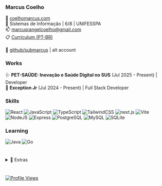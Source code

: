 ### **Marcus Coelho**

📃 <a href="https://coelhomarcus.com">coelhomarcus.com</a><br/>
🏫 Sistemas de Informação | 6/8 | UNIFESSPA<br/>
📫 marcusrangelcoelho@gmail.com<br/>
📋 <a href="https://docs.google.com/document/d/1wgOhwh-1YT-LRog9j1tvxzBVKfraoSzps1AiBGuSx9A/export?format=pdf" download>Curriculum (PT-BR)</a><br/>
<br/>
🦦 <a href="https://github.com/submarcus?tab=repositories" download>github/submarcus</a> | alt account<br/>

### **Works**

🩺 **PET-SAÚDE: Inovação e Saúde Digital no SUS** (Jul 2025 - Present) | Developer
<br/>
🦎 **Exception Jr** (Jul 2024 - Present) | Full Stack Developer
<br/>

### **Skills**

<p>
<img alt="React" src="https://img.shields.io/badge/-React-45b8d8?style=plastic&logo=react&logoColor=white" />
<img alt="JavaScript" src="https://img.shields.io/badge/-JavaScript-dba740?style=plastic&logo=javascript&logoColor=white" />
<img alt="TypeScript" src="https://img.shields.io/badge/-TypeScript-007ACC?style=plastic&logo=typescript&logoColor=white" />
<img alt="TailwindCSS" src="https://img.shields.io/badge/-Tailwind-50B3D0?style=plastic&logo=tailwindcss&logoColor=white" />
<img alt="next.js" src="https://img.shields.io/badge/-Next.js-000000?style=plastic&logo=next.js&logoColor=white" />
<img alt="Vite" src="https://img.shields.io/badge/-Vite-81A3F9?style=plastic&logo=vite&logoColor=white" />
<img alt="NodeJS" src="https://img.shields.io/badge/-NodeJS-43853d?style=plastic&logo=Node.js&logoColor=white" />
<img alt="Express" src="https://img.shields.io/badge/-Express-13aa52?style=plastic&logo=express&logoColor=white" />
<img alt="PostgreSQL" src="https://img.shields.io/badge/-PostgreSQL-336791?style=plastic&logo=postgresql&logoColor=white" />
<img alt="MySQL" src="https://img.shields.io/badge/-MySQL-4479A1?style=plastic&logo=mysql&logoColor=white" />
<img alt="SQLite" src="https://img.shields.io/badge/-SQLite-003B57?style=plastic&logo=sqlite&logoColor=white" />
</p>

### **Learning**
<p>
  <img alt="Java" src="https://img.shields.io/badge/Java-ED8B00?style=plastic&logo=java&logoColor=white"/>
  <img alt="Go" src="https://img.shields.io/badge/-Go-00ADD8?style=plastic&logo=go&logoColor=white" />
</p>

#

<details>
<summary>📂 Extras</summary>
<br/>

💭 [CafunTalk](https://cafuntalk.com) | Simple. Fast. History-free chat.

🖼️ [BakaNeo](https://marketplace.visualstudio.com/items?itemName=coelhomarcus.bakaneo) | The greatest VSCode theme ever!

📃 My blog: [coelhomarcus.com/blog](https://coelhomarcus.com/blog) `(PT-BR)`

**Others**

<p>
<img alt="macOS" src="https://img.shields.io/badge/-macOS-333?style=plastic&logo=apple&logoColor=white" />
<img alt="Neovim" src="https://img.shields.io/badge/-Neovim-333?style=plastic&logo=neovim&logoColor=57A143" />
<img alt="Zed" src="https://img.shields.io/badge/-Zed-333?style=plastic&logo=zedindustries&logoColor=white" />
<img alt="Figma" src="https://img.shields.io/badge/-Figma-F24E1E?style=plastic&logo=figma&logoColor=white" />
<img alt="Raycast" src="https://img.shields.io/badge/-Raycast-FF6363?style=plastic&logo=raycast&logoColor=white" />
<img alt="Unity" src="https://img.shields.io/badge/Unity-000000?style=plastic&logo=unity&logoColor=white" />
</p>

</details>

#

<a href="https://coelhomarcus.com"><img alt="Profile Views" src="https://komarev.com/ghpvc/?username=coelhomarcus&color=grey&style=plastic"/></a>

